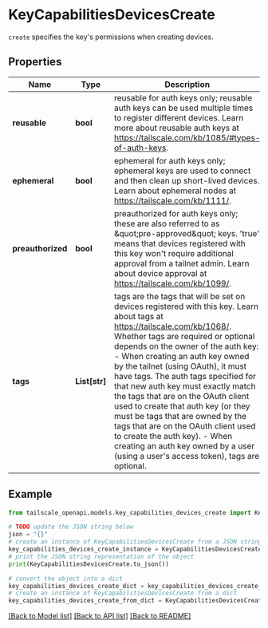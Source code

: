 # KeyCapabilitiesDevicesCreate

`create` specifies the key's permissions when creating devices. 

## Properties

Name | Type | Description | Notes
------------ | ------------- | ------------- | -------------
**reusable** | **bool** | reusable for auth keys only; reusable auth keys can be used multiple times to register different devices. Learn more about reusable auth keys at https://tailscale.com/kb/1085/#types-of-auth-keys.  | [optional] 
**ephemeral** | **bool** | ephemeral for auth keys only; ephemeral keys are used to connect and then clean up short-lived devices. Learn about ephemeral nodes at https://tailscale.com/kb/1111/.  | [optional] 
**preauthorized** | **bool** | preauthorized for auth keys only; these are also referred to as \&quot;pre-approved\&quot; keys. &#39;true&#39; means that devices registered with this key won&#39;t require additional approval from a tailnet admin. Learn about device approval at https://tailscale.com/kb/1099/.  | [optional] 
**tags** | **List[str]** | tags are the tags that will be set on devices registered with this key. Learn about tags at https://tailscale.com/kb/1068/.  Whether tags are required or optional depends on the owner of the auth key: - When creating an auth key owned by the tailnet (using OAuth), it must have tags. The auth tags specified for that new auth key must exactly match the tags that are on the OAuth client used to create that auth key (or they must be tags that are owned by the tags that are on the OAuth client used to create the auth key). - When creating an auth key owned by a user (using a user&#39;s access token), tags are optional.  | [optional] 

## Example

```python
from tailscale_openapi.models.key_capabilities_devices_create import KeyCapabilitiesDevicesCreate

# TODO update the JSON string below
json = "{}"
# create an instance of KeyCapabilitiesDevicesCreate from a JSON string
key_capabilities_devices_create_instance = KeyCapabilitiesDevicesCreate.from_json(json)
# print the JSON string representation of the object
print(KeyCapabilitiesDevicesCreate.to_json())

# convert the object into a dict
key_capabilities_devices_create_dict = key_capabilities_devices_create_instance.to_dict()
# create an instance of KeyCapabilitiesDevicesCreate from a dict
key_capabilities_devices_create_from_dict = KeyCapabilitiesDevicesCreate.from_dict(key_capabilities_devices_create_dict)
```
[[Back to Model list]](../README.md#documentation-for-models) [[Back to API list]](../README.md#documentation-for-api-endpoints) [[Back to README]](../README.md)



